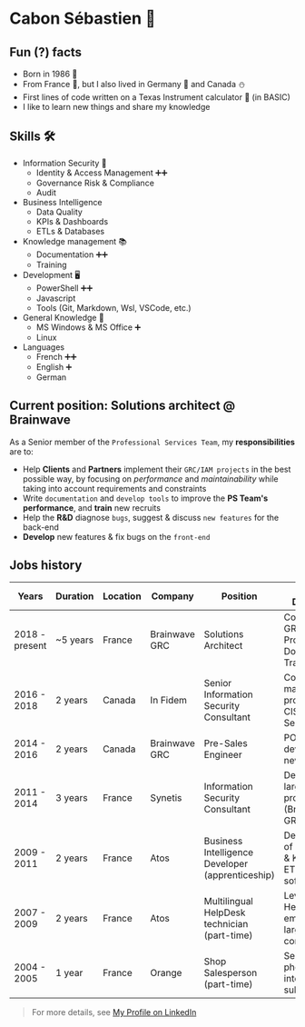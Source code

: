 # Cabon Sébastien 🧔

## Fun (?) facts

* Born in 1986 💾
* From France 🥖, but I also lived in Germany 🍺 and Canada ⛄
* First lines of code written on a Texas Instrument calculator 👾 (in BASIC)
* I like to learn new things and share my knowledge

## Skills 🛠️

* Information Security 🔐
  * Identity & Access Management ➕➕
  * Governance Risk & Compliance
  * Audit
* Business Intelligence
  * Data Quality
  * KPIs & Dashboards
  * ETLs & Databases
* Knowledge management 📚
  * Documentation ➕➕
  * Training
* Development 🖥️
  * PowerShell ➕➕
  * Javascript
  * Tools (Git, Markdown, Wsl, VSCode, etc.)
* General Knowledge 📎
  * MS Windows & MS Office ➕
  * Linux
* Languages
  * French ➕➕
  * English ➕
  * German

## Current position: Solutions architect @ Brainwave

As a Senior member of the `Professional Services Team`, my **responsibilities** are to:

* Help **Clients** and **Partners** implement their `GRC/IAM projects` in the best possible way, by focusing on *performance* and *maintainability* while taking into account requirements and constraints
* Write `documentation` and `develop tools` to improve the **PS Team's performance**, and **train** new recruits
* Help the **R&D** diagnose `bugs`, suggest & discuss `new features` for the back-end
* **Develop** new features & fix bugs on the `front-end`

## Jobs history

| Years             | Duration      | Location  | Company           | Position                                          | Short Description     |
| ---               | ---           | ---       | ---               | ---                                               | ---                   |
| 2018 - present    | ~5 years      | France    | Brainwave GRC     | Solutions Architect                               | Consultancy on GRC/IAM Projects, Documentation, Training |
| 2016 - 2018       | 2 years       | Canada    | In Fidem          | Senior Information Security Consultant            | Consulting on many different projects for CISOs / Security Teams |
| 2014 - 2016       | 2 years       | Canada    | Brainwave GRC     | Pre-Sales Engineer                                | POCs and development of new features |
| 2011 - 2014       | 3 years       | France    | Synetis           | Information Security Consultant                   | Developer for a large IAM project (Brainwave GRC) |
| 2009 - 2011       | 2 years       | France    | Atos              | Business Intelligence Developer (apprenticeship)  | Development of dashboards & KPIs using ETL & reporting software |
| 2007 - 2009       | 2 years       | France    | Atos              | Multilingual HelpDesk technician (part-time)      | Level 1 HelpDesk for employees of large client companies |
| 2004 - 2005       | 1 year        | France    | Orange            | Shop Salesperson (part-time)                      | Sell mobiles phones & internet access subscriptions |

> For more details, see [My Profile on LinkedIn](https://www.linkedin.com/in/sebastiencabon/ "A link to my LinkedIn profile")
